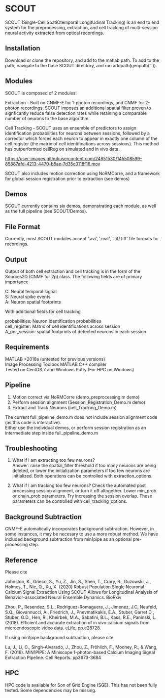# SCOUT
SCOUT (Single-Cell SpatiOtemporal LongitUdinal Tracking) is an end to end system for the preprocessing, extraction, and cell tracking of multi-session neural activity extracted from optical recordings. 

## Installation
Download or clone the repository, and add to the matlab path. To add to the path, navigate to the base SCOUT directory, and run 
    addpath(genpath('.')).

## Modules
SCOUT is composed of 2 modules:

Extraction - Built on CNMF-E for 1-photon recordings, and CNMF for 2-photon recordings, SCOUT imposes an additional spatial filter proven to signficantly reduce false detection rates while retaining a comparable number of neurons to the base algorithm.

Cell Tracking - SCOUT uses an ensemble of predictors to assign identification probabilities for neurons between sessions, followed by a corrector which forces each neuron to appear in exactly one column of the cell register (the matrix of cell identifications across sessions). This method has outperformed cellReg on simulated and in vivo data.


https://user-images.githubusercontent.com/24851530/145508599-85887afd-4213-4470-b5ae-7d35c3118f16.mov


SCOUT also includes motion correction using NoRMCorre, and a framework for global session registration prior to extraction (see demos)
## Demos
SCOUT currently contains six demos, demonstrating each module, as well as the full pipeline (see SCOUT/Demos). 

## File Format
Currently, most SCOUT modules accept '.avi', '.mat', '.tif/.tiff' file formats for recordings.

## Output
Output of both cell extraction and cell tracking is in the form of the Sources2D (CNMF for 2p) class. The following fields are of primary importance

C: Neural temporal signal  
S: Neural spike events  
A: Neuron spatial footprints  

With additional fields for cell tracking

probabilities: Neuron identification probabilities  
cell_register: Matrix of cell identifications across session  
A_per_session: spatial footprints of detected neurons in each session

## Requirements 
MATLAB >2018a (untested for previous versions)  
Image Processing Toolbox
MATLAB C++ compiler  
Tested on CentOS 7 and Windows
Putty (For HPC on Windows)

## Pipeline
1. Motion correct via NoRMCorre (demo_preprocessing.m demo)
2. Perform session alignment (Session_Registration_Demo.m demo)
3. Extract and Track Neurons (cell_Tracking_Demo.m)

The current full_pipeline_demo.m does not include session alignment code (as this code is interactive).   
Either use the individual demos, or perform session registration as an intermediate step inside full_pipeline_demo.m

## Troubleshooting
1. What if I am extracting too few neurons?  
Answer: raise the spatial_filter threshold if too many neurons are being deleted, 
or lower the initialization parameters if too few neurons are initialized. Both operations can be controlled with extraction_options.

2. What if I am tracking too few neurons? Check the automated post processing session alignment, or turn it off altogether. 
Lower min_prob or chain_prob parameters. Try increasing the session overlap. These parameters can be controlled with cell_tracking_options.

## Background Subtraction
CNMF-E automatically incorporates background subtraction. However, in some instances, it may be necesary to use a more robust method. We have included background subtraction from min1pipe as an optional pre-processing step.

## Reference
Please cite

Johnston, K., Grieco, S., Yu, Z., Jin, S., Shen, T., Crary, R., Guzowski, J., Holmes, T., Nie, Q., Xu, X. (2020) Robust Population Single Neuronal Calcium Signal Extraction Using SCOUT Allows for Longitudinal Analysis of Behavior-associated Neural Ensemble Dynamics. BioRxiv

Zhou, P., Resendez, S.L., Rodriguez-Romaguera, J., Jimenez, J.C, Neufeld, S.Q., Giovannucci, A., Friedrich, J., Pnevmatikakis, E.A., Stuber, Garret D , Stuber, G.D., Hen, R., Kheirbek, M.A., Sabatini, B.L., Kass, R.E., Paninski, L. (2018). Efficient and accurate extraction of in vivo calcium signals from microendoscopic video data. eLife, pp.e28728. 

If using min1pipe background subtraction, please cite

Lu, J., Li, C., Singh-Alvarado, J., Zhou, Z., Fröhlich, F., Mooney, R., & Wang, F. (2018). MIN1PIPE: A Miniscope 1-photon-based Calcium Imaging Signal Extraction Pipeline. Cell Reports. pp3673-3684


## HPC
HPC code is available for Son of Grid Engine (SGE). This has not been fully tested. Some dependencies may be missing.










